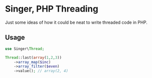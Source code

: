 
# Singer, PHP Threading

Just some ideas of how it could be neat to write threaded code in PHP.

## Usage

```php
use Singer\Thread;

Thread::last(array(1,2,3))
    ->array_map($inc)
    ->array_filter($even)
    ->value(); // array(2, 4)
```

